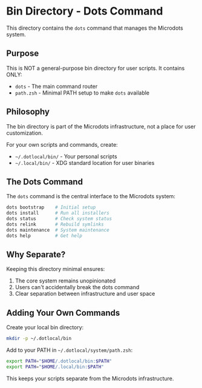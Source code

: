 # Bin Directory - Dots Command

This directory contains the `dots` command that manages the Microdots system.

## Purpose

This is NOT a general-purpose bin directory for user scripts. It contains ONLY:
- `dots` - The main command router
- `path.zsh` - Minimal PATH setup to make `dots` available

## Philosophy

The bin directory is part of the Microdots infrastructure, not a place for user customization.

For your own scripts and commands, create:
- `~/.dotlocal/bin/` - Your personal scripts
- `~/.local/bin/` - XDG standard location for user binaries

## The Dots Command

The `dots` command is the central interface to the Microdots system:

```bash
dots bootstrap    # Initial setup
dots install      # Run all installers
dots status       # Check system status
dots relink       # Rebuild symlinks
dots maintenance  # System maintenance
dots help         # Get help
```

## Why Separate?

Keeping this directory minimal ensures:
1. The core system remains unopinionated
2. Users can't accidentally break the dots command
3. Clear separation between infrastructure and user space

## Adding Your Own Commands

Create your local bin directory:
```bash
mkdir -p ~/.dotlocal/bin
```

Add to your PATH in `~/.dotlocal/system/path.zsh`:
```bash
export PATH="$HOME/.dotlocal/bin:$PATH"
export PATH="$HOME/.local/bin:$PATH"
```

This keeps your scripts separate from the Microdots infrastructure.